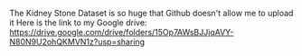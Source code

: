 The Kidney Stone Dataset is so huge that Github doesn't allow me to upload it
Here is the link to my Google drive: https://drive.google.com/drive/folders/15Op7AWsBJJjqAVY-N80N9U2ohQKMVN1z?usp=sharing
